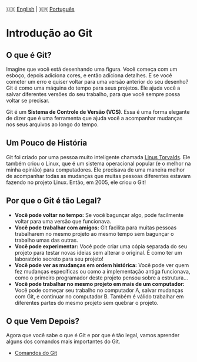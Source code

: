 🇺🇸 [English](../INTRODUCTION.md) | 🇧🇷 [Português](./INTRODUCTION.md)

# Introdução ao Git

## O que é Git?

Imagine que você está desenhando uma figura. Você começa com um esboço, depois adiciona cores, e então adiciona detalhes. E se você cometer um erro e quiser voltar para uma versão anterior do seu desenho? Git é como uma máquina do tempo para seus projetos. Ele ajuda você a salvar diferentes versões do seu trabalho, para que você sempre possa voltar se precisar.

Git é um **Sistema de Controle de Versão (VCS)**. Essa é uma forma elegante de dizer que é uma ferramenta que ajuda você a acompanhar mudanças nos seus arquivos ao longo do tempo.

## Um Pouco de História

Git foi criado por uma pessoa muito inteligente chamada [Linus Torvalds](https://github.com/torvalds). Ele também criou o Linux, que é um sistema operacional popular (e o melhor na minha opinião) para computadores. Ele precisava de uma maneira melhor de acompanhar todas as mudanças que muitas pessoas diferentes estavam fazendo no projeto Linux. Então, em 2005, ele criou o Git!

## Por que o Git é tão Legal?

- **Você pode voltar no tempo:** Se você bagunçar algo, pode facilmente voltar para uma versão que funcionava.
- **Você pode trabalhar com amigos:** Git facilita para muitas pessoas trabalharem no mesmo projeto ao mesmo tempo sem bagunçar o trabalho umas das outras.
- **Você pode experimentar:** Você pode criar uma cópia separada do seu projeto para testar novas ideias sem alterar o original. É como ter um laboratório secreto para seu projeto!
- **Você pode ver as mudanças em ordem histórica:** Você pode ver quem fez mudanças específicas ou como a implementação antiga funcionava, como o primeiro programador deste projeto pensou sobre a estrutura...
- **Você pode trabalhar no mesmo projeto em mais de um computador:** Você pode começar seu trabalho no computador A, salvar mudanças com Git, e continuar no computador B. Também é válido trabalhar em diferentes partes do mesmo projeto sem quebrar o projeto.

## O que Vem Depois?

Agora que você sabe o que é Git e por que é tão legal, vamos aprender alguns dos comandos mais importantes do Git.

- [Comandos do Git](./COMMANDS.md)
